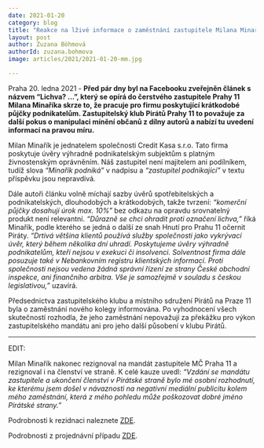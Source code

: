 ```yaml
---
date: 2021-01-20
category: blog
title: "Reakce na lživé informace o zaměstnání zastupitele Milana Minaříka"
layout: post
author: Zuzana Böhmová
authorId: zuzana.bohmova
image: articles/2021/2021-01-20-mm.jpg

---
```


Praha 20. ledna 2021 - **Před pár dny byl na Facebooku zveřejněn článek s názvem “Lichva? ...”, který se opírá do čerstvého zastupitele Prahy 11 Milana Minaříka skrze to, že pracuje pro firmu poskytující krátkodobé půjčky podnikatelům. Zastupitelský klub Pirátů Prahy 11 to považuje za další pokus o manipulaci mínění občanů z dílny autorů a nabízí tu uvedení informací na pravou míru.**

Milan Minařík je jednatelem společnosti Credit Kasa s.r.o. Tato firma poskytuje úvěry výhradně podnikatelským subjektům s platným živnostenským oprávněním. Náš zastupitel není majitelem ani podílníkem, tudíž slova *“Minařík podniká”* v nadpisu a *“zastupitel podnikající”* v textu příspěvku jsou nepravdivá. 

Dále autoři článku volně míchají sazby úvěrů spotřebitelských a podnikatelských, dlouhodobých a krátkodobých, takže tvrzení: *“komerční půjčky dosahují úrok max. 10%”* bez odkazu na opravdu srovnatelný produkt není relevantní. *“Důrazně se chci ohradit proti označení lichva,”* říká Minařík, podle kterého se jedná o další ze snah Hnutí pro Prahu 11 očernit Piráty. *“Drtivá většina klientů používá služby společnosti jako vykrývací úvěr, který během několika dní uhradí. Poskytujeme úvěry výhradně podnikatelům, kteří nejsou v exekuci či insolvenci. Solventnost firma dále posuzuje také v Nebankovním registru klientských informací. Proti společnosti nejsou vedena žádná správní řízení ze strany České obchodní inspekce, ani finančního arbitra. Vše je samozřejmě v souladu s českou legislativou,”* uzavírá.

Předsednictva zastupitelského klubu a místního sdružení Pirátů na Praze 11 byla o zaměstnání nového kolegy informována. Po vyhodnocení všech skutečností rozhodla, že jeho zaměstnání nepovažují za překážku pro výkon zastupitelského mandátu ani pro jeho další působení v klubu Pirátů.

-------------------------------------

EDIT:

Milan Minařík nakonec rezignoval na mandát zastupitele MČ Praha 11 a rezignoval i na členství ve straně. K celé kauze uvedl: *“Vzdání se mandátu zastupitele a ukončení členství v Pirátské straně bylo mé osobní rozhodnutí, ke kterému jsem došel v návaznosti na negativní mediální publicitu kolem mého zaměstnání, která z mého pohledu může poškozovat dobré jméno Pirátské strany.”*

Podrobnosti k rezidnaci naleznete [ZDE](https://www.piratskelisty.cz/clanek-3803-zastupitel-piratu-na-praze-11-milan-minarik-slozil-mandat-zastupitele-a-rovnez-vystupuje-ze-strany?fbclid=IwAR1PIZL9gmv12d8R4CNUcFq5ka8iK34weOnFNg__XQPb_NmrQTw_7Gf17tI).

Podrobnosti z projednávní případu [ZDE](https://forum.pirati.cz/viewtopic.php?p=744529#p744529).
